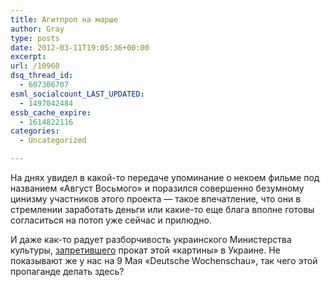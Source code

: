 ```yaml
---
title: Агитпроп на марше
author: Gray
type: posts
date: 2012-03-11T19:05:36+00:00
excerpt:
url: /10960
dsq_thread_id:
  - 607306707
esml_socialcount_LAST_UPDATED:
  - 1497042484
essb_cache_expire:
  - 1614822116
categories:
  - Uncategorized

---
```








На днях увидел в какой-то передаче упоминание о некоем фильме под названием &#171;Август Восьмого&#187; и поразился совершенно безумному цинизму участников этого проекта — такое впечатление, что они в стремлении заработать деньги или какие-то еще блага вполне готовы согласиться на потоп уже сейчас и прилюдно.

И даже как-то радует разборчивость украинского Министерства культуры, [запретившего][1] прокат этой &#171;картины&#187; в Украине. Не показывают же у нас на 9 Мая &#171;Deutsche Wochenschau&#187;, так чего этой пропаганде делать здесь?

 [1]: http://korrespondent.net/showbiz/cinema/1328142-rezhisser-lenty-avgust-vosmogo-nazval-otmenu-prokata-filma-v-ukraine-politicheskoj-igroj